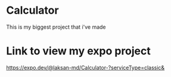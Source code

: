 # Calculator
This is my biggest project that i've made
# Link to view my expo project
https://expo.dev/@laksan-md/Calculator-?serviceType=classic&
